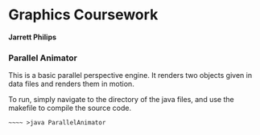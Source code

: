 # Graphics Coursework
**Jarrett Philips**

### Parallel Animator
This is a basic parallel perspective engine. It renders two objects given in data files and renders them in motion.

To run, simply navigate to the directory of the java files, and use the makefile to compile the source code.
~~~~ >make
~~~~ >java ParallelAnimator
